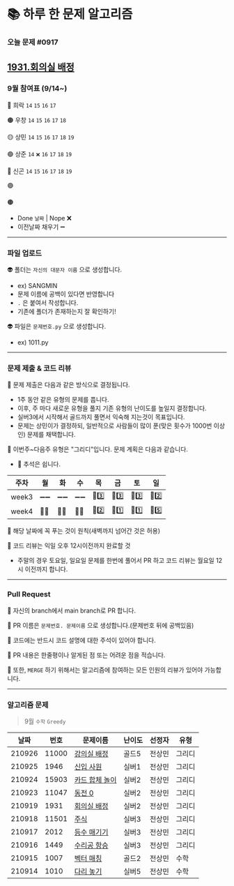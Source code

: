 # 📚 하루 한 문제 알고리즘
### 오늘 문제 #0917

[1931.회의실 배정](https://www.acmicpc.net/problem/1931)
---
### 9월 참여표 (9/14~)
🔴 희락 `14` `15` `16` `17`

🟠 우창 `14` `15` `16` `17` `18`

🟡 상민 `14` `15` `16` `17` `18` `19`

🟢 상준 `14` `❌` `16` `17` `18` `19`

🔵 신곤 `14` `15` `16` `17` `18` `19`

🟣 

🟤  

* Done `날짜` | Nope ❌
* 이전날짜 채우기 ➖

---
### 파일 업로드
👽 폴더는 `자신의 대문자 이름` 으로 생성합니다.
* ex) SANGMIN
* 문제 이름에 공백이 있다면 반영합니다
* `.` 은 붙여서 작성합니다.
* 기존에 폴더가 존재하는지 잘 확인하기!

👽 파일은 `문제번호.py` 으로 생성합니다.
* ex) 1011.py 

---
### 문제 제출 & 코드 리뷰
👻 문제 제출은 다음과 같은 방식으로 결정됩니다.
* 1주 동안 같은 유형의 문제를 풉니다.
* 이후, 주 마다 새로운 유형을 풀지 기존 유형의 난이도를 높일지 결정합니다.
* 실버3에서 시작해서 골드까지 풀면서 익숙해 지는것이 목표입니다.
* 문제는 상민이가 결정하되, 일반적으로 사람들이 많이 푼(맞은 횟수가 1000번 이상인) 문제를 채택합니다.

👻 이번주~다음주 유형은 "그리디"입니다. 문제 계획은 다음과 같습니다.
* 🚗 추석은 쉽니다.

|주차|월|화|수|목|금|토|일|
|---|---|---|---|---|---|---|---|
|week3|➖➖|➖➖|➖➖|🥈3️⃣|🥈3️⃣|🥈3️⃣|🥈2️⃣|
|week4|🚗🚗|🚗🚗|🚗🚗|🥈2️⃣|🥈1️⃣|🥈1️⃣|🥇5️⃣|


👻 해당 날짜에 꼭 푸는 것이 원칙(새벽까지 넘어간 것은 허용)

👻 코드 리뷰는 익일 오후 12시이전까지 완료할 것
* 주말의 경우 토요일, 일요일 문제를 한번에 풀어서 PR 하고 코드 리뷰는 월요일 12시 이전까지 합니다.

---
### Pull Request
🤖 자신의 branch에서 main branch로 PR 합니다.

🤖 PR 이름은 `문제번호. 문제이름` 으로 생성합니다.(문제번호 뒤에 공백있음)  

🤖 코드에는 반드시 코드 설명에 대한 주석이 있어야 합니다.

🤖 PR 내용은 한줄평이나 알게된 점 또는 어려운 점을 적습니다.

🤖 또한, `MERGE` 하기 위해서는 알고리즘에 참여하는 모든 인원의 리뷰가 있어야 가능합니다.

---
### 알고리즘 문제
> 9월 `수학` `Greedy`

|날짜|번호|문제이름|난이도|선정자|유형|
|------|---|---|---|---|---|
|210926|11000|[강의실 배정](https://www.acmicpc.net/problem/11000)|골드5|전상민|그리디|
|210925|1946|[신입 사원](https://www.acmicpc.net/problem/1946)|실버1|전상민|그리디|
|210924|15903|[카드 합체 놀이](https://www.acmicpc.net/problem/15903)|실버2|전상민|그리디|
|210923|11047|[동전 0](https://www.acmicpc.net/problem/11047)|실버2|전상민|그리디|
|210919|1931|[회의실 배정](https://www.acmicpc.net/problem/1931)|실버2|전상민|그리디|
|210918|11501|[주식](https://www.acmicpc.net/problem/11501)|실버3|전상민|그리디|
|210917|2012|[등수 매기기](https://www.acmicpc.net/problem/2012)|실버3|전상민|그리디|
|210916|1449|[수리공 항승](https://www.acmicpc.net/problem/1449)|실버3|전상민|그리디|
|210915|1007|[벡터 매칭](https://www.acmicpc.net/problem/1007)|골드2|전상민|수학|
|210914|1010|[다리 놓기](https://www.acmicpc.net/problem/1010)|실버5|전상민|수학|

